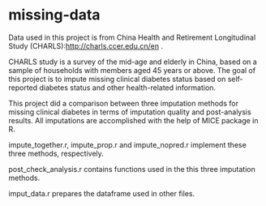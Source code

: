 # missing-data
Data used in this project is from China Health and Retirement Longitudinal Study (CHARLS):http://charls.ccer.edu.cn/en .

CHARLS study is a survey of the mid-age and elderly in China, based on a sample of households with members aged 45 years or above. The goal of this project is to impute missing clinical diabetes status based on self-reported diabetes status and other health-related information.

This project did a comparison between three imputation methods for missing clinical diabetes in terms of imputation quality and post-analysis results. All imputations are accomplished with the help of MICE package in R.  

impute_together.r, impute_prop.r and impute_nopred.r implement these three methods, respectively.

post_check_analysis.r contains functions used in the this three imputation methods.

imput_data.r prepares the dataframe used in other files.

  
